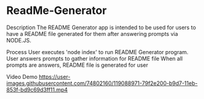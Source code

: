 # ReadMe-Generator
 
Description
The README Generator app is intended to be used for users to have a README file generated for them after answering prompts via NODE.JS.

Process
User executes 'node index' to run README Generator program.
User answers prompts to gather information for README file
When all prompts are answers, README file is generated for user

Video Demo
https://user-images.githubusercontent.com/74802160/119088971-79f2e200-b9d7-11eb-853f-bd9c69d3ff11.mp4
